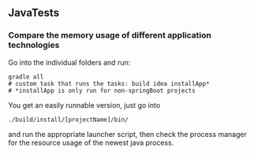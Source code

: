 ## JavaTests

### Compare the memory usage of different application technologies

Go into the individual folders and run:

	gradle all
	# custom task that runs the tasks: build idea installApp*
	# *installApp is only run for non-springBoot projects

You get an easily runnable version, just go into
	
	./build/install/[projectName]/bin/

and run the appropriate launcher script, then check the process manager for the resource usage of the newest java process.



